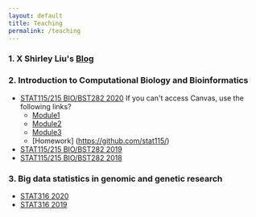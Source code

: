 ```yaml
---
layout: default
title: Teaching
permalink: /teaching
---
```


### 1. X Shirley Liu's [Blog](https://www.longwoodgenomics.org/)

### 2. Introduction to Computational Biology and Bioinformatics

- [STAT115/215 BIO/BST282 2020](https://canvas.harvard.edu/courses/66883) 
	If you can't access Canvas, use the following links? 
	- [Module1](/resources/html/STAT115_2020_Module1.html) 
	- [Module2](/resources/html/STAT115_2020_Module2.html)
	- [Module3](/resources/html/STAT115_2020_Module3.html)
	- [Homework] (https://github.com/stat115/)
- [STAT115/215 BIO/BST282 2019](https://canvas.harvard.edu/courses/49497)
- [STAT115/215 BIO/BST282 2018](https://canvas.harvard.edu/courses/39391)

### 3. Big data statistics in genomic and genetic research

- [STAT316 2020](https://canvas.harvard.edu/courses/67591)
- [STAT316 2019](https://canvas.harvard.edu/courses/50485)
